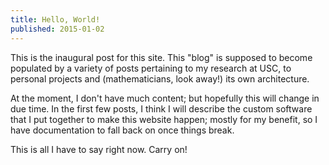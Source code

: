 ```yaml
---
title: Hello, World!
published: 2015-01-02
---
```


This is the inaugural post for this site. This "blog" is supposed to become
populated by a variety of posts pertaining to my research at USC, to personal
projects and (mathematicians, look away!) its own architecture.

At the moment, I don't have much content; but hopefully this will change in due
time. In the first few posts, I think I will describe the custom software that I
put together to make this website happen; mostly for my benefit, so I have
documentation to fall back on once things break.

This is all I have to say right now. Carry on!
